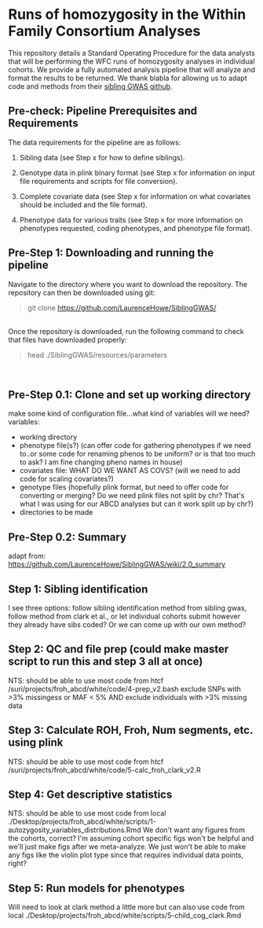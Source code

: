 # Runs of homozygosity in the Within Family Consortium Analyses
This repository details a Standard Operating Procedure for the data analysts that will be performing the WFC runs of homozygosity analyses in individual cohorts. We provide a fully automated analysis pipeline that will analyze and format the results to be returned. We thank blabla for allowing us to adapt code and methods from their [sibling GWAS github](https://github.com/LaurenceHowe/SiblingGWAS). 


## Pre-check: Pipeline Prerequisites and Requirements 
The data requirements for the pipeline are as follows:

1) Sibling data (see Step x for how to define siblings).

2) Genotype data in plink binary format (see Step x for information on input file requirements and scripts for file conversion).

3) Complete covariate data (see Step x for information on what covariates should be included and the file format).

4) Phenotype data for various traits (see Step x for more information on phenotypes requested, coding phenotypes, and phenotype file format). 

## Pre-Step 1: Downloading and running the pipeline

Navigate to the directory where you want to download the repository. The repository can then be downloaded using git: <br>
> git clone https://github.com/LaurenceHowe/SiblingGWAS/ <br>
<br>
Once the repository is downloaded, run the following command to check that files have downloaded properly: <br>

> head ./SiblingGWAS/resources/parameters <br>

<br>


## Pre-Step 0.1: Clone and set up working directory
make some kind of configuration file...what kind of variables will we need?
variables:
* working directory
* phenotype file(s?) (can offer code for gathering phenotypes if we need to..or some code for renaming phenos to be uniform? or is that too much to ask? I am fine changing pheno names in house)
* covariates file: WHAT DO WE WANT AS COVS? (will we need to add code for scaling covariates?)
* genotype files (hopefully plink format, but need to offer code for converting or merging? Do we need plink files not split by chr? That's what I was using for our ABCD analyses but can it work split up by chr?)
* directories to be made

## Pre-Step 0.2: Summary
adapt from: https://github.com/LaurenceHowe/SiblingGWAS/wiki/2.0_summary

## Step 1: Sibling identification
I see three options: follow sibling identification method from sibling gwas, follow method from clark et al., or let individual cohorts submit however they already have sibs coded? Or we can come up with our own method?

## Step 2: QC and file prep (could make master script to run this and step 3 all at once)
NTS: should be able to use most code from htcf /suri/projects/froh_abcd/white/code/4-prep_v2.bash
exclude SNPs with >3% missingess or MAF < 5% AND exclude individuals with >3% missing data

## Step 3: Calculate ROH, Froh, Num segments, etc. using plink
NTS: should be able to use most code from htcf /suri/projects/froh_abcd/white/code/5-calc_froh_clark_v2.R

## Step 4: Get descriptive statistics
NTS: should be able to use most code from local ./Desktop/projects/froh_abcd/white/scripts/1-autozygosity_variables_distributions.Rmd
We don't want any figures from the cohorts, correct? I'm assuming cohort specific figs won't be helpful and we'll just make figs after we meta-analyze. We just won't be able to make any figs like the violin plot type since that requires individual data points, right? 

## Step 5: Run models for phenotypes
Will need to look at clark method a little more but can also use code from local ./Desktop/projects/froh_abcd/white/scripts/5-child_cog_clark.Rmd


